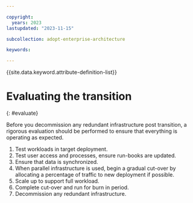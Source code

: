 ```yaml
---

copyright:
  years: 2023
lastupdated: "2023-11-15"

subcollection: adopt-enterprise-architecture

keywords:

---
```


{{site.data.keyword.attribute-definition-list}}

# Evaluating the transition
{: #evaluate}

Before you decommission any redundant infrastructure post transition, a rigorous evaluation should be performed to ensure that everything is operating as expected.

1. Test workloads in target deployment.
1. Test user access and processes, ensure run-books are updated.
1. Ensure that data is synchronized.
1. When parallel infrastructure is used, begin a gradual cut-over by allocating a percentage of traffic to new deployment if possible.
1. Scale up to support full workload.
1. Complete cut-over and run for burn in period.
1. Decommission any redundant infrastructure.
